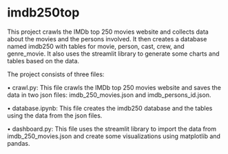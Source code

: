 # imdb250top
This project crawls the IMDb top 250 movies website and collects data about the movies and the persons involved. It then creates a database named imdb250 with tables for movie, person, cast, crew, and genre_movie. It also uses the streamlit library to generate some charts and tables based on the data.

The project consists of three files:

•  crawl.py: This file crawls the IMDb top 250 movies website and saves the data in two json files: imdb_250_movies.json and imdb_persons_id.json.

•  database.ipynb: This file creates the imdb250 database and the tables using the data from the json files.

•  dashboard.py: This file uses the streamlit library to import the data from imdb_250_movies.json and create some visualizations using matplotlib and pandas.
